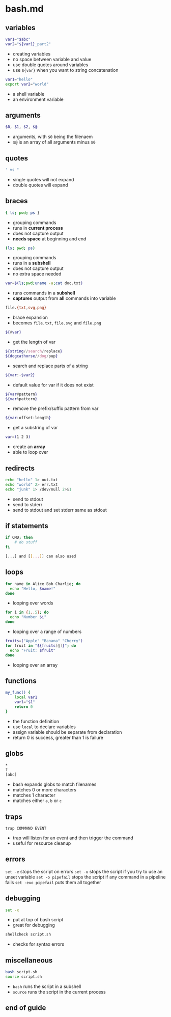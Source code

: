 # bash.md

## variables

```bash
var1="$abc"
var2="${var1}_part2"
```

- creating variables
- no space between variable and value
- use double quotes around variables
- use `${var}` when you want to string concatenation

```bash
var1="hello"
export var2="world"
```

- a shell variable
- an environment variable

## arguments

```bash
$0, $1, $2, $@
```

- arguments, with `$0` being the filenaem
- `$@` is an array of all arguments minus `$0`

## quotes

```bash
' vs "
```

- single quotes will not expand
- double quotes will expand

## braces

```bash
{ ls; pwd; ps }
```

- grouping commands
- runs in **current process**
- does not capture output
- **needs space** at beginning and end

```bash
(ls; pwd; ps)
```

- grouping commands
- runs in a **subshell**
- does not capture output
- no extra space needed

```bash
var=$(ls;pwd;uname -a;cat doc.txt)
```

- runs commands in a **subshell**
- **captures** output from **all** commands into variable

```bash
file.{txt,svg,png}
```

- brace expansion
- becomes `file.txt`, `file.svg` and `file.png`

```bash
${#var}
```

- get the length of var

```bash
${string//search/replace}
${dogcathorse//dog/pup}
```

- search and replace parts of a string

```bash
${var:-$var2}
```

- default value for var if it does not exist

```bash
${var#pattern}
${var%pattern}
```

- remove the prefix/suffix pattern from var

```bash
${var:offset:length}
```

- get a substring of var

```bash
var=(1 2 3)
```

- create an **array**
- able to loop over

## redirects

```bash
echo "hello" 1> out.txt
echo "world" 2> err.txt
echo "junk" 1> /dev/null 2>&1
```

- send to stdout
- send to stderr
- send to stdout and set stderr same as stdout

## if statements

```bash
if CMD; then
    # do stuff
fi

[...] and [[...]] can also used
```

## loops

```bash
for name in Alice Bob Charlie; do
  echo "Hello, $name!"
done
```

- looping over words

```bash
for i in {1..5}; do
  echo "Number $i"
done
```

- looping over a range of numbers

```bash
fruits=("Apple" "Banana" "Cherry")
for fruit in "${fruits[@]}"; do
  echo "Fruit: $fruit"
done
```

- looping over an array

## functions

```bash
my_func() {
    local var1
    var1="$1"
    return 0
}
```

- the function definition
- use `local` to declare variables
- assign variable should be separate from declaration
- return 0 is success, greater than 1 is failure

## globs

```bash
*
?
[abc]
```

- bash expands globs to match filenames
- matches 0 or more characters
- matches 1 character
- matches either `a`, `b` or `c`

## traps

`trap COMMAND EVENT`

- trap will listen for an event and then trigger the command
- useful for resource cleanup

## errors

`set -e` stops the script on errors
`set -u` stops the script if you try to use an unset variable
`set -o pipefail` stops the script if any command in a pipeline fails
`set -euo pipefail` puts them all together

## debugging

```bash
set -x
```

- put at top of bash script
- great for debugging

```bash
shellcheck script.sh
```

- checks for syntax errors

## miscellaneous

```bash
bash script.sh
source script.sh
```

- `bash` runs the script in a subshell
- `source` runs the script in the current process

## end of guide

